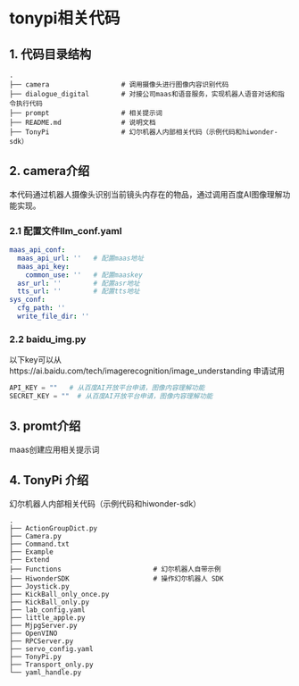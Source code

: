 # tonypi相关代码

## 1. 代码目录结构

```shell
.
├── camera                  # 调用摄像头进行图像内容识别代码
├── dialogue_digital        # 对接公司maas和语音服务，实现机器人语音对话和指令执行代码
├── prompt                  # 相关提示词
├── README.md               # 说明文档
├── TonyPi                  # 幻尔机器人内部相关代码（示例代码和hiwonder-sdk）

```

## 2. camera介绍

本代码通过机器人摄像头识别当前镜头内存在的物品，通过调用百度AI图像理解功能实现。

### 2.1 配置文件llm_conf.yaml

```yaml
maas_api_conf:
  maas_api_url: ''   # 配置maas地址
  maas_api_key:      
    common_use: ''   # 配置maaskey
  asr_url: ''        # 配置asr地址
  tts_url: ''        # 配置tts地址
sys_conf:
  cfg_path: ''
  write_file_dir: ''
```

### 2.2 baidu_img.py



以下key可以从https://ai.baidu.com/tech/imagerecognition/image_understanding 申请试用

```py
API_KEY = ""   # 从百度AI开放平台申请，图像内容理解功能
SECRET_KEY = ""  # 从百度AI开放平台申请，图像内容理解功能
```

## 3. promt介绍

maas创建应用相关提示词

## 4. TonyPi 介绍

幻尔机器人内部相关代码（示例代码和hiwonder-sdk）

```shell
.
├── ActionGroupDict.py
├── Camera.py
├── Command.txt
├── Example
├── Extend
├── Functions                       # 幻尔机器人自带示例
├── HiwonderSDK                     # 操作幻尔机器人 SDK
├── Joystick.py
├── KickBall_only_once.py
├── KickBall_only.py
├── lab_config.yaml
├── little_apple.py
├── MjpgServer.py
├── OpenVINO
├── RPCServer.py
├── servo_config.yaml
├── TonyPi.py
├── Transport_only.py
└── yaml_handle.py
```

